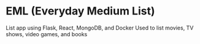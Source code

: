 # EML (Everyday Medium List)

List app using Flask, React, MongoDB, and Docker
Used to list movies, TV shows, video games, and books
